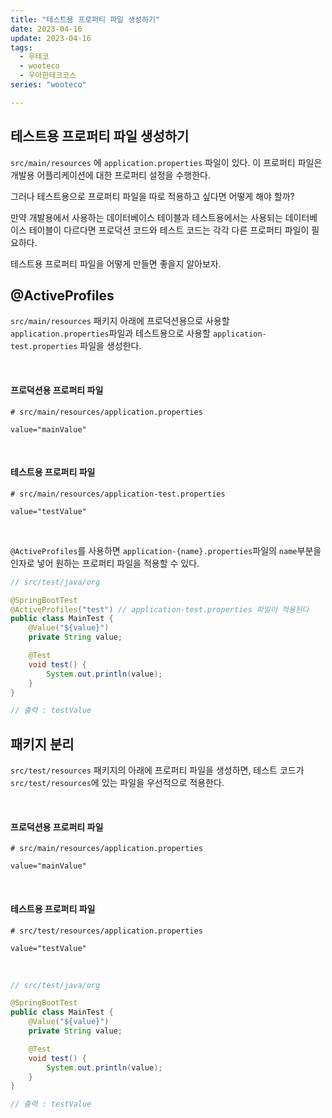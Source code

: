 ```yaml
---
title: "테스트용 프로퍼티 파일 생성하기"
date: 2023-04-16
update: 2023-04-16
tags:
  - 우테코
  - wooteco
  - 우아한테크코스
series: "wooteco"

---
```


## 테스트용 프로퍼티 파일 생성하기

`src/main/resources` 에 `application.properties` 파일이 있다. 이 프로퍼티 파일은 개발용 어플리케이션에 대한 프로퍼티 설정을 수행한다.



그러나 테스트용으로 프로퍼티 파일을 따로 적용하고 싶다면 어떻게 해야 할까?

만약 개발용에서 사용하는 데이터베이스 테이블과 테스트용에서는 사용되는 데이터베이스 테이블이 다르다면 프로덕션 코드와 테스트 코드는 각각 다른 프로퍼티 파일이 필요하다.

테스트용 프로퍼티 파일을 어떻게 만들면 좋을지 알아보자.



## @ActiveProfiles

`src/main/resources` 패키지 아래에 프로덕션용으로 사용할 `application.properties`파일과 테스트용으로 사용할 `application-test.properties` 파일을 생성한다.

<br/>

#### 프로덕션용 프로퍼티 파일

```properties
# src/main/resources/application.properties

value="mainValue"
```

<br/>



#### 테스트용 프로퍼티 파일

```properties
# src/main/resources/application-test.properties

value="testValue"
```

<br/>



`@ActiveProfiles`를 사용하면 `application-{name}.properties`파일의 `name`부분을 인자로 넣어 원하는 프로퍼티 파일을 적용할 수 있다.

```java
// src/test/java/org

@SpringBootTest
@ActiveProfiles("test") // application-test.properties 파일이 적용된다
public class MainTest {
    @Value("${value}")
    private String value;

    @Test
    void test() {
        System.out.println(value);
    }
}

// 출력 : testValue
```







## 패키지 분리

`src/test/resources` 패키지의 아래에 프로퍼티 파일을 생성하면, 테스트 코드가 `src/test/resources`에 있는 파일을 우선적으로 적용한다.

<br/>

#### 프로덕션용 프로퍼티 파일

```properties
# src/main/resources/application.properties

value="mainValue"
```

<br/>



#### 테스트용 프로퍼티 파일

```properties
# src/test/resources/application.properties

value="testValue"
```

<br/>



```java
// src/test/java/org

@SpringBootTest
public class MainTest {
    @Value("${value}")
    private String value;

    @Test
    void test() {
        System.out.println(value);
    }
}

// 출력 : testValue
```

